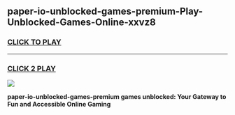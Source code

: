 
## paper-io-unblocked-games-premium-Play-Unblocked-Games-Online-xxvz8
<h3>
<a href="https://premium76.site?title=paper-io-unblocked-games-premium&ref=25A">CLICK TO PLAY</a></h3>
<hr>

<h3>
<a href="https://premium76.site?title=paper-io-unblocked-games-premium&ref=25A">CLICK 2 PLAY</a>
  
</h3>

<a href="https://premium76.site?title=paper-io-unblocked-games-premium&ref=25A"><img src="https://clearcache.store/games.png"></a>


**paper-io-unblocked-games-premium games unblocked: Your Gateway to Fun and Accessible Online Gaming**

